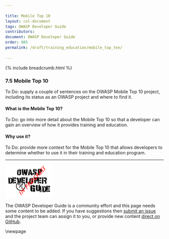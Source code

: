 ```yaml
---

title: Mobile Top 10
layout: col-document
tags: OWASP Developer Guide
contributors:
document: OWASP Developer Guide
order: 905
permalink: /draft/training_education/mobile_top_ten/

---
```


{% include breadcrumb.html %}

### 7.5 Mobile Top 10

To Do: supply a couple of sentences on the OWASP Mobile Top 10 project,
including its status as an OWASP project and where to find it.

#### What is the Mobile Top 10?

To Do: go into more detail about the Mobile Top 10 so that a developer
can gain an overview of how it provides training and education.

#### Why use it?

To Do: provide more context for the Mobile Top 10 that allows developers to determine
whether to use it in their training and education program.

----

![Developer Guide](../../assets/images/dg_wip.png "OWASP Developer Guide")

The OWASP Developer Guide is a community effort and this page needs some content to be added.
If you have suggestions then [submit an issue][issue0905] and the project team can assign it to you,
or provide new content [direct on GitHub][edit0905].

[issue0905]: https://github.com/OWASP/www-project-developer-guide/issues/new?labels=content&template=request.md&title=Update:%2009-training-education/05-mobile-top-ten
[edit0905]: https://github.com/OWASP/www-project-developer-guide/blob/main/draft/09-training-education/05-mobile-top-ten.md

\newpage
